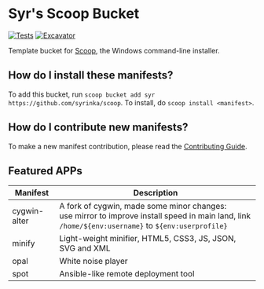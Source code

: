 # Syr's Scoop Bucket

[![Tests](https://github.com/syrinka/scoop/actions/workflows/ci.yml/badge.svg)](https://github.com/syrinka/scoop/actions/workflows/ci.yml) [![Excavator](https://github.com/syrinka/scoop/actions/workflows/excavator.yml/badge.svg)](https://github.com/syrinka/scoop/actions/workflows/excavator.yml)

Template bucket for [Scoop](https://scoop.sh), the Windows command-line installer.

How do I install these manifests?
---------------------------------

To add this bucket, run `scoop bucket add syr https://github.com/syrinka/scoop`. To install, do `scoop install <manifest>`.

How do I contribute new manifests?
----------------------------------

To make a new manifest contribution, please read the [Contributing Guide](https://github.com/ScoopInstaller/.github/blob/main/.github/CONTRIBUTING.md).

## Featured APPs

Manifest | Description
-- | --
cygwin-alter | A fork of cygwin, made some minor changes:</br>use mirror to improve install speed in main land, link `/home/${env:username}` to `${env:userprofile}`
minify | Light-weight minifier, HTML5, CSS3, JS, JSON, SVG and XML
opal | White noise player
spot | Ansible-like remote deployment tool
